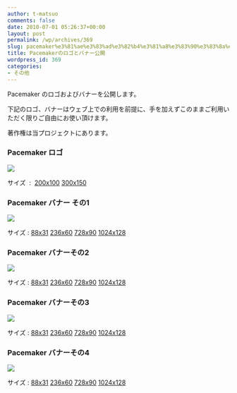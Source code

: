 ```yaml
---
author: t-matsuo
comments: false
date: 2010-07-01 05:26:37+00:00
layout: post
permalink: /wp/archives/369
slug: pacemaker%e3%81%ae%e3%83%ad%e3%82%b4%e3%81%a8%e3%83%90%e3%83%8a%e3%83%bc%e5%85%ac%e9%96%8b
title: Pacemakerのロゴとバナー公開
wordpress_id: 369
categories:
- その他
---
```


Pacemaker のロゴおよびバナーを公開します。  

下記のロゴ、バナーはウェブ上での利用を前提に、手を加えずこのままご利用いただく限りご自由にお使い頂けます。  

著作権は当プロジェクトにあります。





### Pacemaker ロゴ





[![](/assets/images/wp-content/logo_pacemaker_200x100.png)](/wp/archives/369/logo_pacemaker_200x100)  

 サイズ  :  [200x100](/assets/images/wp-content/logo_pacemaker_200x100.png) [300x150](/assets/images/wp-content/logo_pacemaker_300x150.png)





### Pacemaker バナー その1





[![](/assets/images/wp-content/banner_pecemaker_468x60_01.jpg)](/wp/archives/369/banner_pecemaker_468x60_01)   

 サイズ : [88x31](/assets/images/wp-content/banner_pecemaker_88x31_01.jpg) [236x60](/assets/images/wp-content/banner_pecemaker_236x60_011.jpg) [728x90](/assets/images/wp-content/banner_pecemaker_728x90_01.jpg) [1024x128](/assets/images/wp-content/banner_pecemaker_1024x128_01.jpg)





### Pacemaker バナーその2





[![](/assets/images/wp-content/banner_pecemaker_468x60_02.jpg)](/wp/archives/369/banner_pecemaker_468x60_02)  

 サイズ : [88x31](/assets/images/wp-content/banner_pecemaker_88x31_02.jpg) [236x60](/assets/images/wp-content/banner_pecemaker_236x60_021.jpg) [ 728x90](/assets/images/wp-content/banner_pecemaker_728x90_02.jpg) [ 1024x128](/assets/images/wp-content/banner_pecemaker_1024x128_02.jpg)





### Pacemaker バナーその3





[![](/assets/images/wp-content/banner_pecemaker_468x60_03.jpg)](/wp/archives/369/banner_pecemaker_468x60_03)  

 サイズ : [88x31](/assets/images/wp-content/banner_pecemaker_88x31_03.jpg) [236x60](/assets/images/wp-content/banner_pecemaker_236x60_031.jpg) [728x90](/assets/images/wp-content/banner_pecemaker_728x90_03.jpg) [1024x128](/assets/images/wp-content/banner_pecemaker_1024x128_03.jpg)





### Pacemaker バナーその4





[![](/assets/images/wp-content/banner_pecemaker_468x60_04.jpg)](/wp/archives/369/banner_pecemaker_468x60_04)  

 サイズ : [88x31](/assets/images/wp-content/banner_pecemaker_88x31_04.jpg) [236x60](/assets/images/wp-content/banner_pecemaker_236x60_041.jpg) [728x90](/assets/images/wp-content/banner_pecemaker_728x90_04.jpg) [1024x128](/assets/images/wp-content/banner_pecemaker_1024x128_04.jpg)
